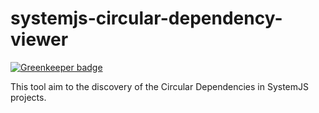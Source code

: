 # systemjs-circular-dependency-viewer

[![Greenkeeper badge](https://badges.greenkeeper.io/apuliasoft/systemjs-circular-dependency-viewer.svg)](https://greenkeeper.io/)

This tool aim to the discovery of the Circular Dependencies in SystemJS projects.